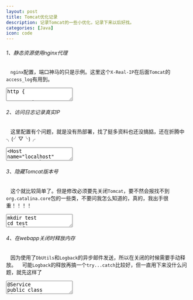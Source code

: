```yaml
---
layout: post
title: Tomcat优化记录
description: 记录Tomcat的一些小优化，记录下来以后好找。
categories: [Java]
icon: code
---
```

###### 1、静态资源使用nginx代理 ######
&nbsp;&nbsp;  <code>nginx</code>配置，端口神马的只是示例。这里这个<code>X-Real-IP</code>在后面<code>Tomcat</code>的<code>access_log</code>有用到。

<div class="article_content">
<textarea name="code" class="txt" >
http {

    upstream local_tomcat {
        server localhost:8080;
    }
    
    server {
        listen       8082;
        server_name  localhost;

        location / {
            proxy_pass http://127.0.0.1:8080;
            # 设置代理服务器ip头，代码获取时的参数
            proxy_set_header X-forwarded-for $proxy_add_x_forwarded_for;
            # 允许将发送到被代理服务器的请求头重新定义或者增加一些字段，显示真实的客户端的IP
            proxy_set_header X-Real-IP  $remote_addr;
        }
        location ~ \.jsp$ {
            proxy_pass http://127.0.0.1:8080;
        }
		
        location ~ \.(html|js|css|png|gif|jpg|gif|swf|ico)$ {
	    root /usr/local/tomcat/ROOT;
        }
    }
}
</textarea>
</div>

###### 2、访问日志记录真实IP ######
&nbsp;&nbsp;  这里配置有个问题，就是没有热部署，找了挺多资料也还没搞掂，还在折腾中╮(╯▽╰)╭

<div class="article_content">
<textarea name="code" class="txt" >
<Host name="localhost" appBase="webapps" unpackWARs="true" autoDeploy="true" deployOnStartup="false">
    <!--这里的docBase路径改到非webapps目录, 否则会导致初始化两次-->
	<Context path="/" docBase="/usr/local/tomcat/apps/xxxxx" debug="0" privileged="true" reloadable="true"/>
    <!--远程主机ip 访问时间 HTTP请求的第一行 HTTP状态码 处理请求所耗费的毫秒数-->
    <Valve className="org.apache.catalina.valves.AccessLogValve" directory="logs"
           prefix="access_log" suffix=".txt"
           pattern="%{X-Real-IP}i  %t &quot;%r&quot; %s %D" />

</Host>
</textarea>
</div>

###### 3、隐藏Tomcat版本号 ######
&nbsp;&nbsp;  这个就比较简单了。但是修改必须要先关闭<code>Tomcat</code>，要不然会报找不到<code>org.catalina.core</code>包的一些类，不要问我怎么知道的，真的，我出手很重！！！！

<div class="article_content">
<textarea name="code" class="txt" >
mkdir test
cd test
jar xf ../catalina.jar
vi org/apache/catalina/util/ServerInfo.properties
server.info=Svr
server.number=2
server.built=Jan 10 2015 15:52:20 UTC
jar cf ../catalina.jar ./*
cd ..
rm -rf test
</textarea>
</div>

###### 4、在webapp关闭时释放内存 ######
&nbsp;&nbsp;  因为使用了<code>DbUtils</code>和<code>Logback</code>的异步邮件发送，所以在关闭的时候需要手动释放。
&nbsp;&nbsp;  可能<code>Logback</code>的释放再搞一个<code>try...catch</code>比较好，但一直用下来没什么问题，就先这样了


<div class="article_content">
<textarea name="code" class="java" >
@Service
public class DisposeService implements DisposableBean {

    @Override
    public void destroy() throws Exception {
        try {
            Enumeration<Driver> drivers = DriverManager.getDrivers();
            while (drivers.hasMoreElements()) {
                Driver driver = drivers.nextElement();
                try {
                    DriverManager.deregisterDriver(driver);
                    System.out.printf("unregister jdbc driver: [%s]\n", driver);
                } catch (SQLException e) {
                    System.out.printf("Error unregister driver: [%s]\n ", driver);
                }
            }
        } catch (Exception e) {
            System.out.printf("unregister driver problem : [%s]\n", e.getMessage());
        }
        try {
            AbandonedConnectionCleanupThread.shutdown();
            System.out.println("AbandonedConnectionCleanupThread shutdown");

            ((LoggerContext) LoggerFactory.getILoggerFactory()).stop();
        } catch (InterruptedException e) {
            System.out.printf("SEVERE problem cleaning up: [%s]\n", e.getMessage());
        }
    }
}

</textarea>
</div>